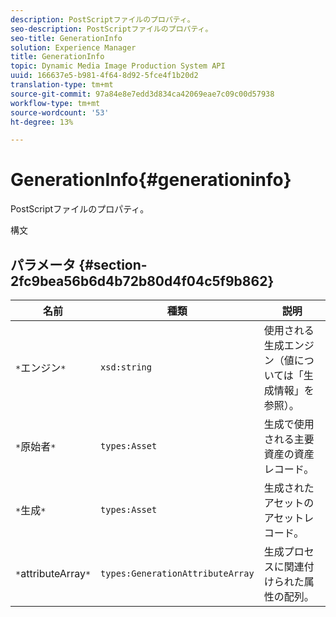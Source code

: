 ```yaml
---
description: PostScriptファイルのプロパティ。
seo-description: PostScriptファイルのプロパティ。
seo-title: GenerationInfo
solution: Experience Manager
title: GenerationInfo
topic: Dynamic Media Image Production System API
uuid: 166637e5-b981-4f64-8d92-5fce4f1b20d2
translation-type: tm+mt
source-git-commit: 97a84e8e7edd3d834ca42069eae7c09c00d57938
workflow-type: tm+mt
source-wordcount: '53'
ht-degree: 13%

---
```



# GenerationInfo{#generationinfo}

PostScriptファイルのプロパティ。

構文

## パラメータ {#section-2fc9bea56b6d4b72b80d4f04c5f9b862}

| 名前 | 種類 | 説明 |
|---|---|---|
| `*`エンジン`*` | `xsd:string` | 使用される生成エンジン（値については「生成情報」を参照）。 |
| `*`原始者`*` | `types:Asset` | 生成で使用される主要資産の資産レコード。 |
| `*`生成`*` | `types:Asset` | 生成されたアセットのアセットレコード。 |
| `*`attributeArray`*` | `types:GenerationAttributeArray` | 生成プロセスに関連付けられた属性の配列。 |


